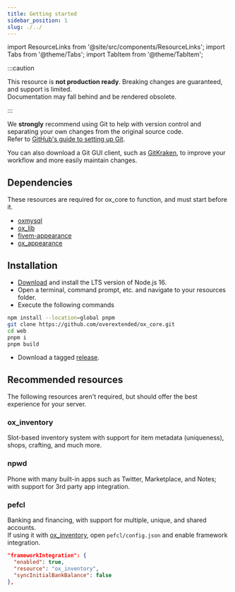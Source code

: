 ```yaml
---
title: Getting started
sidebar_position: 1
slug: ./../
---
```


import ResourceLinks from '@site/src/components/ResourceLinks';
import Tabs from '@theme/Tabs';
import TabItem from '@theme/TabItem';

:::caution

This resource is **not production ready**. Breaking changes are guaranteed, and support is limited.  
Documentation may fall behind and be rendered obsolete.

:::

We **strongly** recommend using Git to help with version control and separating your own changes from the original source code.  
Refer to [GitHub's guide to setting up Git](https://docs.github.com/en/get-started/quickstart/set-up-git#setting-up-git).

You can also download a Git GUI client, such as [GitKraken](https://www.gitkraken.com/), to improve your workflow and more easily maintain changes.

## Dependencies

These resources are required for ox_core to function, and must start before it.

- [oxmysql](https://github.com/overextended/oxmysql/)
- [ox_lib](https://github.com/overextended/ox_lib/)
- [fivem-appearance](https://github.com/pedr0fontoura/fivem-appearance)
- [ox_appearance](https://github.com/overextended/ox_appearance)

## Installation

<Tabs>
<TabItem value="1" label="Recommended">

- [Download](https://www.nodejs.org/) and install the LTS version of Node.js 16.
- Open a terminal, command prompt, etc. and navigate to your resources folder.
- Execute the following commands

```bash
npm install --location=global pnpm
git clone https://github.com/overextended/ox_core.git
cd web
pnpm i
pnpm build
```

</TabItem>
<TabItem value="2" label="Lazy">

- Download a tagged [release](https://github.com/overextended/ox_core/releases).

</TabItem>
</Tabs>

## Recommended resources

The following resources aren't required, but should offer the best experience for your server.

### ox_inventory

Slot-based inventory system with support for item metadata (uniqueness), shops, crafting, and much more.

<ResourceLinks repo="https://github.com/overextended/ox_inventory" docs="../ox_inventory"></ResourceLinks>

### npwd

Phone with many built-in apps such as Twitter, Marketplace, and Notes; with support for 3rd party app integration.

<ResourceLinks repo="https://github.com/project-error/npwd" docs="https://projecterror.dev/docs/npwd/start/installation"></ResourceLinks>

### pefcl

Banking and financing, with support for multiple, unique, and shared accounts.  
If using it with [ox_inventory](https://github.com/overextended/ox_inventory), open `pefcl/config.json` and enable framework integration.

```json
"frameworkIntegration": {
  "enabled": true,
  "resource": "ox_inventory",
  "syncInitialBankBalance": false
},
```

<ResourceLinks repo="https://github.com/project-error/pefcl" docs="https://projecterror.dev/docs/pefcl/installation"></ResourceLinks>
